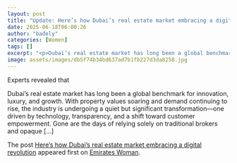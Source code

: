 ```yaml
---
layout: post
title: "Update: Here’s how Dubai’s real estate market embracing a digital revolution"
date: 2025-06-18T06:00:26
author: "badely"
categories: [Women]
tags: []
excerpt: "<p>Dubai’s real estate market has long been a global benchmark for innovation, luxury, and growth. With property values soaring and demand continuing "
image: assets/images/db5f74b34bd637ad7b1fb227d3da8258.jpg
---
```


Experts revealed that <p>Dubai’s real estate market has long been a global benchmark for innovation, luxury, and growth. With property values soaring and demand continuing to rise, the industry is undergoing a quiet but significant transformation—one driven by technology, transparency, and a shift toward customer empowerment. Gone are the days of relying solely on traditional brokers and opaque [&#8230;]</p>
<p>The post <a href="https://emirateswoman.com/heres-how-dubais-real-estate-market-embracing-a-digital-revolution/" rel="nofollow">Here&#8217;s how Dubai’s real estate market embracing a digital revolution</a> appeared first on <a href="https://emirateswoman.com" rel="nofollow">Emirates Woman</a>.</p>

